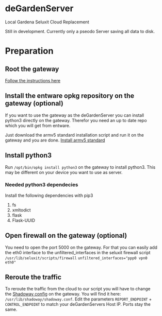 # deGardenServer
Local Gardena Seluxit Cloud Replacement 

Still in development. Currently only a pseodo Server saving all data to disk.

# Preparation
## Root the gateway
[Follow the instructions here](https://github.com/gardena-smart-reverse-engineering/gateway-19000/wiki/Rooting-the-Gardena-Smart-Gateway-19000)
## Install the entware opkg repository on the gateway (optional)
If you want to use the gateway as the deGardenServer you can install python3 directly on the gateway. Therefor you need an up to date repo which you will get from entware.

Just download the armv5 standard installation script and run it on the gateway and you are done.
[Install armv5 standard](https://github.com/Entware/Entware/wiki/Alternative-install-vs-standard)

## Install python3
Run `/opt/bin/opkg install python3` on the gateway to install python3. This may be different on your device you want to use as server.

### Needed python3 dependecies
Install the following dependencies with pip3
1. fs
2. xmltodict
3. flask
4. Flask-UUID

## Open firewall on the gateway (optional)
You need to open the port 5000 on the gateway. For that you can easily add the eth0 interface to the unfiltered_interfaces in the seluxit firewall script `/usr/lib/seluxit/scripts/firewall`
`unfiltered_interfaces="ppp0 vpn0 eth0"`

## Reroute the traffic
To reroute the traffic from the cloud to our script you will have to change the [Shadoway config](https://github.com/gardena-smart-reverse-engineering/gateway-19000/wiki#shadoway) on the gateway. You will find it here: `/usr/lib/shadoway/shadoway.conf`. Edit the parameters `REPORT_ENDPOINT` + `CONTROL_ENDPOINT` to match your deGardenServers Host IP. Ports stay the same.